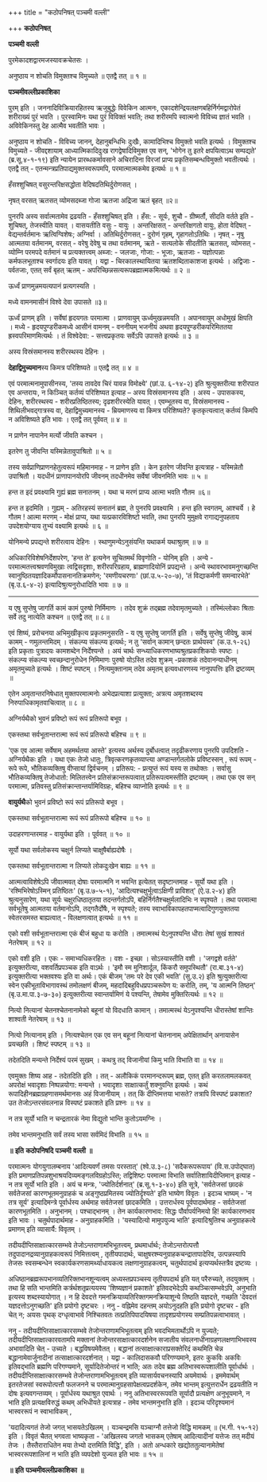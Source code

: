 +++
title = "कठोपनिषत्  पञ्चमी वल्ली"

+++
**कठोपनिषत्**

**पञ्चमी** **वल्ली**

पुरमेकादशद्वारमजस्यावक्रचेतसः ।

अनुष्ठाय न शोचति विमुक्तश्च विमुच्यते ॥ एतद्वै तत् ॥ १ ॥

**पञ्चमीवल्लीप्रकाशिका**

पुरम् इति । जननादिविक्रियारहितस्य ऋजुबुद्धेः विवेकिन आत्मनः, एकादशेन्द्रियलक्षणबहिर्निर्गमद्वारोपेतं शरीराख्यं पुरं भवति । पुरस्वामिनः यथा पुरं विविक्तं भवति; तथा शरीरमपि स्वात्मनो विविच्य ज्ञातं भवति । अविवेकिनस्तु देह आत्मैव भवतीति भावः ।

अनुष्ठाय न शोचति - विविच्य जानन्, देहानुबन्धिभिः दुःखैः, कामादिभिश्च विमुक्तो भवति इत्यर्थः । विमुक्तश्च विमुच्यते - जीवद्दशायाम् आध्यात्मिकादिदुःख रागद्वेषादिविमुक्त एव सन्, 'भोगेन तु इतरे क्षपयित्वाऽथ सम्पद्यते' (ब्र.सू.४-१-१९) इति न्यायेन प्रारब्धकर्मावसाने अचिरादिना विरजां प्राप्य प्रकृतिसम्बन्धविमुक्तो भवतीत्यर्थः । एतद्वै तत् - एतन्मन्त्रप्रतिपाद्यमुक्तस्वरूपमपि, परमात्मात्मकमेव इत्यर्थः ॥ १ ॥

हँसश्शुचिषत् वसुरन्तरिक्षसद्धोता वेदिषदतिथिर्दुरोणसत् ।

नृषत् वरसत् ऋतसत् व्योमसदब्जा गोजा ऋतजा अद्रिजा ऋतं बृहत् ॥२॥

पुनरपि अस्य सर्वात्मतामेव द्रढयति - हँसश्शुचिषत् इति । हँस: - सूर्यः, शुचौ - ग्रीष्मर्तौ, सीदति वर्तते इति - शुचिषत्, तेजस्वीति यावत् । वासयतीति वसुः - वायुः । अन्तरिक्षसत् - अन्तरिक्षगतो वायुः, होता वेदिषत् - वेद्यन्तर्वर्तमानः ऋत्विग्विशेषः; अग्निर्वा । अतिथिर्दुरोणसत् - दुरोणं गृहम्, गृहागतोऽतिथिः । नृषत् - नृषु आत्मतया वर्तमानम्, वरसत् - वरेषु देवेषु च तथा वर्तमानम्, ऋते - सत्यलोके सीदतीति ऋतसत्, व्योमसत् - व्योम्नि परमपदे वर्तमानं च प्रत्यक्तत्त्वम् अब्जा: - जलजाः, गोजा: - भूजाः, ऋतजाः - यज्ञोत्पन्नाः कर्मफलभूताश्च स्वर्गादयः इति यावत् । यद्वा - चिरकालस्थायितया ऋतशब्दिताकाशजा इत्यर्थः । अद्विजाः - पर्वतजाः, एतत् सर्वं बृहत् ऋतम् - अपरिच्छिन्नसत्यरूपब्रह्मात्मकमित्यर्थः ॥ २ ॥

ऊर्ध्वं प्राणमुन्नमयत्यपानं प्रत्यगस्यति ।

मध्ये वामनमासीनं विश्वे देवा उपासते ॥३॥

ऊर्ध्वं प्राणम् इति । सर्वेषां हृदयगतः परमात्मा । प्राणवायुम् ऊर्ध्वमुखन्नमयति । अपानवायुम् अधोमुखं क्षिपति । मध्ये - हृदयपुण्डरीकमध्ये आसीनं वामनम् - वननीयम् भजनीयं अथवा हृदयपुण्डरीकपरिमिततया ह्रस्वपरिमाणमित्यर्थः । तं विश्वेदेवा: - सत्त्वप्रकृतयः सर्वेऽपि उपासते इत्यर्थः ॥ ३ ॥

अस्य विस्रंसमानस्य शरीरस्थस्य देहिनः ।

**देहाद्विमुच्यमान**स्य किमत्र परिशिष्यते ॥ एतद्वै तत् ॥ ४ ॥

एवं परमात्मनामुपासीनस्य, 'तस्य तावदेव चिरं यावन्न विमोक्ष्ये' (छां.उ. ६-१४-२) इति श्रुत्युक्तरीत्या शरीरपात एव अन्तरायः, न किञ्चित् कर्तव्यं परिशिष्यत इत्याह – अस्य विस्रंसमानस्य इति । अस्य - उपासकस्य, देहिनः, शरीरस्थस्य - शरीरप्रतिष्ठितस्य; दृढशरीरस्येति यावत् । एवम्भूतस्य वा, विस्रंसमानस्य - शिथिलीभवद्गात्रस्य वा, देहाद्विमुच्यमानस्य - म्रियमाणस्य वा किमत्र परिशिष्यते? कृतकृत्यत्वात् कर्तव्यं किमपि न अविशिष्यते इति भावः । एतद्वै तत् पूर्ववत् ॥ ४ ॥

न प्राणेन नापानेन मर्त्यो जीवति कश्चन ।

इतरेण तु जीवन्ति यस्मिन्नेतावुपाश्रितो ॥ ५ ॥

तस्य सर्वप्राणिप्राणनहेतुत्वरूपं महिमानमाह - न प्राणेन इति । केन इतरेण जीवन्ति इत्यत्राह - यस्मिन्नेतौ उपाश्रितौ । यदधीनं प्राणापानयोरपि जीवनम् तदधीनमेव सर्वेषां जीवनमिति भावः ॥ ५ ॥

हन्त त इदं प्रवक्ष्यामि गुह्यं ब्रह्म सनातनम् । यथा च मरणं प्राप्य आत्मा भवति गौतम ॥६॥

हन्त त इदमिति । गुह्यम् - अतिरहस्यं सनातनं ब्रह्म, ते पुनरपि प्रवक्ष्यामि । हन्त इति स्वगतम्, आश्चर्ये । हे गौतम ! आत्मा मरणम् - मोक्षं प्राप्य, यथा यत्प्रकारविशिष्टो भवति, तथा पुनरपि मुमुक्षवे रागाद्यनुपहताय उपदेशयोग्याय तुभ्यं वक्ष्यामि इत्यर्थः ॥ ६ ॥

योनिमन्ये प्रपद्यन्ते शरीरत्वाय देहिनः । स्थाणुमन्येऽनुसंयन्ति यथाकर्म यथाश्रुतम् ॥ ७ ॥

अधिकारिविशेषनिर्देशपरेण, 'हन्त ते' इत्यनेन सूचितमर्थं विवृणोति - योनिम् इति । अन्ये - परमात्मतत्त्वश्रवणविमुखाः त्वद्विसदृशाः, शरीरपरिग्रहाय, ब्राह्मणादियोनिं प्रपद्यन्ते । अन्ये स्थावरभावमनुगच्छन्ति स्वानुष्ठितयज्ञादिकर्मोपासनानतिक्रमणेन; 'रमणीयचरणाः' (छां.उ.५-२०-७), 'तं विद्याकर्मणी समन्वारभेते' (बृ.उ.६-४-२) इत्यादिश्रुत्यनुरोधादिति भावः ॥ ७ ॥

****

य एषु सुप्तेषु जागर्ति कामं कामं पुरुषो निर्मिमाणः । तदेव शुक्रं तद्ब्रह्म तदेवामृतमुच्यते । तस्मिंल्लोकाः श्रिताः सर्वे तदु नात्येति कश्चन ॥ एतद्वै तत् ॥ ८॥

एवं शिष्यं, प्ररोचनया अभिमुखीकृत्य प्रकृतमनुसरति - य एषु सुप्तेषु जागर्ति इति । सर्वेषु सुप्तेषु जीवेषु, कामं कामम् - णमुलन्तमिदम् । संकल्प्य संकल्प्य इत्यर्थः; न तु 'सर्वान् कामान् छन्दतः प्रार्थयस्व' (क.उ.१-२६) इति प्रकृताः पुत्रादयः कामशब्देन निर्देश्यन्ते । अयं चार्थः सन्ध्याधिकरणभाष्यश्रुतप्रकाशिकयोः स्पष्टः । संकल्प्य संकल्प्य स्वच्छन्दानुरोधेन निमिमाणः पुरुषो योऽस्ति तदेव शुक्रम् -प्रकाशकं तदेवानन्याधीनम् अमृतमुच्यते इत्यर्थः । शिष्टं स्पष्टम् । नित्यमुक्तानाम् तदेव अमृतम् इत्यवधारणस्य नानुपपत्तिः इति द्रष्टव्यम् ॥

एतेन अमृतान्तरनिषेधात् मुक्तपरमात्मनोः अभेदप्रत्याशा प्रत्युक्ता; अत्रत्य अमृतशब्दस्य निरुपाधिकामृतवाचित्वात् ॥ ८ ॥

अग्निर्यथैको भुवनं प्रविष्टो रूपं रूपं प्रतिरूपो बभूव ।

एकस्तथा सर्वभूतान्तरात्मा रूपं रूपं प्रतिरूपो बहिश्च ॥ ९ ॥

'एक एव आत्मा सर्वेषाम् अहमर्थतया आस्ते' इत्यस्य अर्थस्य दुर्बोधत्वात् तदृढीकरणाय पुनरपि उपदिशति - अग्निर्यथैकः इति । यथा एकः तेजो धातुः, त्रिवृत्करणकृतव्याप्त्या अण्डान्तर्गतलोके प्रविष्टस्सन् , रूपं रूपम् - रूपे रूपे, भौतिकव्यक्तिषु वीप्सायां द्विर्वचनम् । प्रतिरूप: - प्रत्युप्तं रूपं यस्य स तथोक्तः । सर्वासु भौतिकव्यक्तिषु तेजोधातो: मिलितत्त्वेन प्रतिसंक्रान्तरूपत्वात् प्रतिरूपत्वमस्तीति द्रष्टव्यम् । तथा एक एव सन् परमात्मा, प्रतिवस्तु प्रतिसंक्रान्तान्तर्यामिविग्रहः, बहिश्च व्याप्नोति इत्यर्थः ॥ ९ ॥

**वायुर्यथै**को भुवनं प्रविष्टो रूपं रूपं प्रतिरूपो बभूव ।

एकस्तथा सर्वभूतान्तरात्मा रूपं रूपं प्रतिरूपो बहिश्च ॥ १० ॥

उदाहरणान्तरमाह - वायुर्यथा इति । पूर्ववत् ॥ १० ॥

सूर्यो यथा सर्वलोकस्य चक्षुर्न लिप्यते चाक्षुषैर्बाह्यदोषैः ।

एकस्तथा सर्वभूतान्तरात्मा न लिप्यते लोकदुःखेन बाह्यः ॥ ११ ॥

आत्मत्वाविशेषेऽपि जीवात्मवत् दोषाः परमात्मनि न भवन्ति इत्येतत् सदृष्टान्तमाह - सूर्यो यथा इति । 'रश्मिभिरेषोऽस्मिन् प्रतिष्ठितः' (बृ.उ.७-५-१), 'आदित्यश्चक्षुर्भूत्वाऽक्षिणी प्राविशत्' (ऐ.उ.२-४) इति श्रुत्यनुसारेण, यथा सूर्यः चक्षुरधिष्ठातृतया तदन्तर्गतोऽपि, बहिर्निर्गतैश्चक्षुर्मलादिभिः न स्पृश्यते । तथा परमात्मा सर्वभूतेषु आत्मतया वर्तमानोऽपि, तद्गतैर्दोषैः, न स्पृश्यते; तस्य स्वाभाविकापहतपाप्मत्वादिगुणयुक्ततया स्वेतरसमस्त बाह्यत्वात् - विलक्षणत्वात् इत्यर्थः ॥ ११ ॥

एको वशी सर्वभूतान्तरात्मा एकं बीजं बहुधा यः करोति । तमात्मस्थं येऽनुपश्यन्ति धीराः तेषां सुखं शाश्वतं नेतरेषाम् ॥ १२ ॥

एको वशी इति । एकः - समाभ्यधिकरहितः । वशः - इच्छा । सोऽस्यास्तीति वशी । 'जगद्वशे वर्तते' इत्युक्तरीत्या, वशवर्तिप्रपञ्चक इति वाऽर्थः । 'इमौ स्म मुनिशार्दूल, किंकरौ समुपस्थितौ' (रा.बा.३१-४) इत्युक्तरीत्या भक्तवश्यः इति वा अर्थः। एकं बीजम् 'तमः परे देव एकी भवति' (सु.उ.२) इति श्रुत्युक्तरीत्या स्वेन एकीभूताविभागावस्थं तमोलक्षणं बीजम्, महदादिबहुविधप्रपञ्चरूपेण य: करोति, तम्, 'य आत्मनि तिष्ठन्' (बृ.उ.मा.पा.३-७-३०) इत्युक्तरीत्या स्वान्तर्यामिणं ये पश्यन्ति, तेषामेव मुक्तिरित्यर्थः ॥ १२ ॥

नित्यो नित्यानां चेतनश्चेतनानामेको बहूनां यो विदधाति कामान् । तमात्मस्थं येऽनुपश्यन्ति धीरास्तेषां शान्तिः शाश्वती नेतरेषाम् ॥ १३ ॥

नित्यो नित्यानाम् इति । नित्यश्चेतन एक एव सन् बहूनां नित्यानां चेतनानाम् अपेक्षितार्थान्
अनायासेन प्रयच्छति । शिष्टं स्पष्टम् ॥ १३ ॥

तदेतदिति मन्यन्ते निर्देश्यं परमं सुखम् । कथत्रु तद् विजानीयां किमु भाति विभाति वा ॥ १४ ॥

एवमुक्तः शिष्य आह - तदेतदिति इति । तत् - अलौकिकं परमानन्दरूपम् ब्रह्म, एतत् इति करतलामलकवत् अपरोक्षं भवादृशाः निष्पन्नयोगा: मन्यन्ते । भवादृशाः साक्षात्कर्तुं शक्नुवन्ति इत्यर्थः । कथं रूपादिहीनब्रह्मग्रहणासमर्थमानसः अहं विजानीयाम् । तत् किं दीप्तिमत्तया भासते? तत्रापि विस्पष्टं प्रकाशत? उत तेजोऽन्तरसंवलनान्न विस्पष्टं प्रकाशते इति प्रश्नः ॥ १४ ॥

न तत्र सूर्यो भाति न चन्द्रतारकं नेमा विद्युतो भान्ति कुतोऽयमग्निः ।

तमेव भान्तमनुभाति सर्वं तस्य भासा सर्वमिदं विभाति ॥ १५ ॥

**॥** **इति** **कठोपनिषदि** **पञ्चमी** **वल्ली** **॥**

परमात्मनः योगयुगालम्बनाय 'आदित्यवर्णं तमसः परस्तात्' (श्वे.उ.३-८) 'सदैकरूपरूपाय' (वि.स.उपोद्घात) इति प्रमाणप्रतिपन्नशुभाश्रयदिव्यमङ्गलविग्रहोऽस्ति; तद्विशिष्टः परमात्मा विभाति सर्वातिशायिदीप्तिमान् इत्याह - न तत्र सूर्यो भाति इति । अयं च मन्त्रः, 'ज्योतिर्दर्शनात्' (ब्र.सू.१-३-४०) इति सूत्रे, 'सर्वतेजसां छादकं सर्वतेजसां कारणभूतमनुग्राहकं च अङ्गुष्ठप्रमितस्य ज्योतिर्दृश्यते' इति भाष्येण विवृतः । इदञ्च भाष्यम् - 'न तत्र सूर्य' इत्यादिमन्त्रे पूर्वार्धस्य अर्थमाह सर्वतेजसां छादकमिति । उत्तरार्धस्य पूर्वपादार्थमाह - सर्वतेजसां कारणभूतमिति । अनुभानम् । पश्चाद्भानम् । तेन कार्यकारणभाव: सिद्धः पौर्वापर्यनिमयो हि! कार्यकारणभाव इति भावः । चतुर्थपादार्थमाह - अनुग्राहकमिति । 'यस्यादित्यो मामुपयुज्य भाति' इत्यादिश्रुतिश्च अनुग्राहकत्वे प्रमाणम् इति व्यासार्यै: विवृतम् ।

तदीयदीप्तिसाक्षात्कारसम्भवे तेजोऽन्तराणामभिभूतत्त्वम्, प्रथमार्धार्थः; तेजोऽन्तरोत्पत्तौ तदुपादानद्रव्यानुग्राहकत्वरूपं निमित्तत्वम् , तृतीयपादार्थः, चाक्षुषरश्म्यनुग्राहकचन्द्रातापादेरिव, उत्पन्नस्यापि तेजसः स्वसम्बन्धेन स्वकार्यकरणसामर्थ्याधायकत्व लक्षणानुग्राहकत्वम्, चतुर्थपादार्थ इत्यप्यर्थस्तत्रैव द्रष्टव्यः ।

अधिष्ठानब्रह्मरूपभानव्यतिरिक्तभानशून्यत्वम् अध्यस्तप्रपञ्चस्य तृतीयपदार्थ इति यत् परैरुच्यते, तदयुक्तम् । तथा हि सति भान्तमिति कर्त्रर्थशतृप्रत्ययस्य 'शिष्यज्ञानं प्रकाशते' इतिवदभेदेऽपि कथञ्चित्सम्भवेऽपि, अनुभाति इत्यस्य शब्दस्यायोगात् । न हि देवदत्ते गमनक्रियाव्यतिरिक्तगमनक्रियाशून्ये तिष्ठति यज्ञदत्ते, गच्छति 'देवदत्तं यज्ञदत्तोऽनुगच्छति' इति प्रयोगो दृष्टचरः । ननु - वह्निमेव दहन्तम् अयोऽनुदहति इति प्रयोगो दृष्टचर - इति चेत् न; अयसः पृथक् दग्धृत्वाभावे निश्चितवतः तत्प्रतिपिपादयिषया तादृशप्रयोगस्य सम्प्रतिपन्नत्वाभावात् ।

ननु - तदीयदीप्तिसाक्षात्कारसम्भवे तेजोन्तराणामभिभूतत्वम् इति भवदभिमतार्थोऽपि न युज्यते; तदीयदीप्तिसाक्षात्कारवतामपि मक्तानां तेजोन्तरसाक्षात्कारदर्शनेन सजातीय संवलनाधीनाग्रहणलक्षणाभिभवस्य अभावादिति चेत् - उच्यते । बद्धविषयमेवैतत् । बद्धानां तत्साक्षात्काराप्रसक्तेरिदं कथमिति चेन्न बद्धानामेवार्जुनादीनां तत्साक्षात्कारदर्शनात् । यद्वा - कालिदासकवौ परिगण्यमाने, इतरः कुकविः अकविः इतिवद्भाति ब्रह्मणि परिगण्यमाने, सूर्यादितेजोन्तरं न भाति; अतः तदेव ब्रह्म अतिभास्वरूपशालीति पूर्वार्धार्थः । तदीयदीप्तिसाक्षात्कारसम्भवे तेजोन्तराणामभिभूतत्वम् इति व्यासार्यवचनस्यापि अयमेवार्थः । इममेवार्थम् इतरतेजसां स्वरूपोत्पत्तौ फलजनने च परमात्मानुग्रहसापेक्षत्वप्रदर्शकेन, तमेव भान्तम् इत्युत्तरार्धेन द्रढयतीति न दोषः इत्यवगन्तव्यम् । पूर्वार्धस्य यथाश्रुत एवार्थः । ननु अतिभास्वररूपवति सूर्यादौ प्रत्यक्षेण अनुभूयमाने, न भाति इति प्रत्यक्षविरुद्धं कथम् अभिधीयते इत्यत्राह - तमेव भान्तमनुभाति इति । इदञ्च परिदृश्यमानं भास्वररूपं न स्वाभाविकम् ,

'यदादित्यगतं तेजो जगत् भासयतेऽखिलम् । यञ्चन्द्रमसि यञ्चाग्नौ तत्तेजो विद्धि मामकम् ॥ (भ.गी. १५-१२) इति । विवृतं चैतत् भगवता भाष्यकृता - 'अखिलस्य जगतो भासकम् एतेषाम् आदित्यादीनां यत्तेजः तत् मदीयं तेजः । तैस्तैराराधितेन मया तेभ्यो दत्तमिति विद्धि', इति । अतो अन्धकारे खद्योततुल्यानामेतेषां भास्वररूपशालिनां न भाति इति व्यपदेशो युज्यत इति भावः ॥ १५ ॥

**॥** **इति** **पञ्चमीवल्लीप्रकाशिका** **॥**
